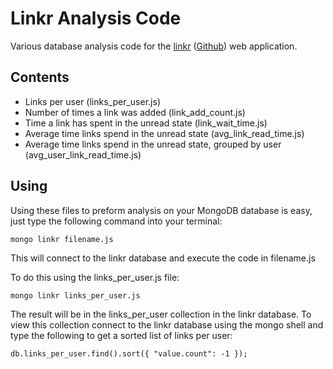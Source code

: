 # Linkr Analysis Code #

Various database analysis code for the [linkr](http://linkr.cc) ([Github](https://github.com/patrickmccoy/linkr)) web application.

## Contents ##

- Links per user (links_per_user.js)
- Number of times a link was added (link_add_count.js)
- Time a link has spent in the unread state (link_wait_time.js)
- Average time links spend in the unread state (avg_link_read_time.js)
- Average time links spend in the unread state, grouped by user (avg_user_link_read_time.js)

## Using ##

Using these files to preform analysis on your MongoDB database is easy, just type the following command into your terminal:

	mongo linkr filename.js
 
This will connect to the linkr database and execute the code in filename.js

To do this using the links_per_user.js file:

	mongo linkr links_per_user.js

The result will be in the links_per_user collection in the linkr database.  To view this collection connect to the linkr database using the mongo shell and type the following to get a sorted list of links per user:

	db.links_per_user.find().sort({ "value.count": -1 });

